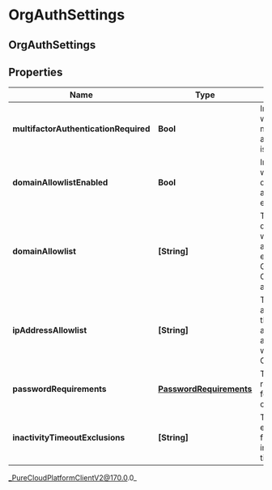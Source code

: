 # OrgAuthSettings

## OrgAuthSettings

## Properties

|Name | Type | Description | Notes|
|------------ | ------------- | ------------- | -------------|
| **multifactorAuthenticationRequired** | **Bool** | Indicates whether multi-factor authentication is required. | [optional] |
| **domainAllowlistEnabled** | **Bool** | Indicates whether the domain allowlist is enabled. | [optional] |
| **domainAllowlist** | **[String]** | The list of domains that will be allowed to embed Genesys Cloud applications. | [optional] |
| **ipAddressAllowlist** | **[String]** | The list of IP addresses that will be allowed to authenticate with Genesys Cloud. | [optional] |
| **passwordRequirements** | [**PasswordRequirements**](PasswordRequirements) | The password requirements for the organization. | [optional] |
| **inactivityTimeoutExclusions** | **[String]** | The list of exempt apis from inactivity timeout. | [optional] |



_PureCloudPlatformClientV2@170.0.0_
